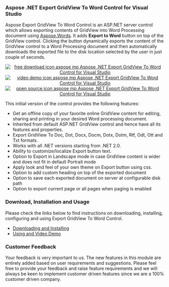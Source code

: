 <div>
<h3>Aspose .NET Export GridView To Word Control for Visual Studio</h3>
<p>Aspose Export GridView To Word Control is an ASP.NET server control which allows exporting contents of GridView into Word Processing document using <a href="http://www.aspose.com/word-component-suite.aspx" rel="nofollow">Aspose.Words</a>. It adds <strong>Export to Word</strong> button on top of the GridView control. Clicking the button dynamically exports the content of the GridView control to a Word Processing document and then automatically downloads the exported file to the disk location selected by the user in just couple of seconds.</p>
<div>
<p style="text-align: center;"><a title="Free Download - Aspose .NET Export GridView To Word Control" href="http://asposevs.codeplex.com/releases/view/615878"><img title="Free Download - Aspose .NET Export GridView To Word Control" src="http://cdn.aspose.com/Images/marketplace/free-download-icon-aspose-mp.png" alt="free download icon aspose mp Aspose .NET Export GridView To Word Control for Visual Studio" /></a><a title="Video Demo - Aspose .NET Export GridView To Word Control" href="https://www.youtube.com/watch?v=IGNmXtZC3N4"><img title="Video Demo - Aspose .NET Export GridView To Word Control" src="http://cdn.aspose.com/Images/marketplace/video-demo-icon-aspose-mp.png" alt="video demo icon aspose mp Aspose .NET Export GridView To Word Control for Visual Studio" /></a><a title="Source Code - Aspose .NET Export GridView To Word Control" href="http://asposevs.codeplex.com/SourceControl/latest"><img title="Source Code - Aspose .NET Export GridView To Word Control" src="http://cdn.aspose.com/Images/marketplace/open-source-icon-aspose-mp.png" alt="open source icon aspose mp Aspose .NET Export GridView To Word Control for Visual Studio" /></a></p>
<p>This initial version of the control provides the following features:</p>
<ul>
<li>Get an offline copy of your favorite online GridView content for editing, sharing and printing in your desired Word processing document.</li>
<li>Inherited from default ASP.NET GridView control and hence have all its features and properties.</li>
<li>Export GridView To Doc, Dot, Docx, Docm, Dotx, Dotm, Rtf, Odt, Ott and Txt formats.</li>
<li>Works with all .NET versions starting from .NET 2.0.</li>
<li>Ability to customize/localize Export button text.</li>
<li>Option to Export in Landscape mode in case GridView content is wider and does not fit in default Portrait mode</li>
<li>Apply look and feel of your own theme on Export button using css.</li>
<li>Option to add custom heading on top of the exported document</li>
<li>Option to save each exported document on server at configurable disk path</li>
<li>Option to export current page or all pages when paging is enabled</li>
</ul>
<h3>Download, Installation and Usage</h3>
<p>Please check the links below to find instructions on downloading, installing, configuring and using Export GridView To Word Control.</p>
<ul>
<li><a href="http://www.aspose.com/docs/display/wordsnet/8.2.1+Downloading+and+Installing">Downloading and Installing </a></li>
<li><a href="http://www.aspose.com/docs/display/wordsnet/8.2.2+Using+and+Video+Demo">Using and Video Demo</a></li>
</ul>
</div>
<h3>Customer Feedback</h3>
<p>Your feedback is very important to us. The new features in this module are entirely added based on user requirements and suggestions. Please feel free to provide your feedback and raise feature requirements and we will always be keen to implement customer driven features since we are a 100% customer driven company.</p>
</div>